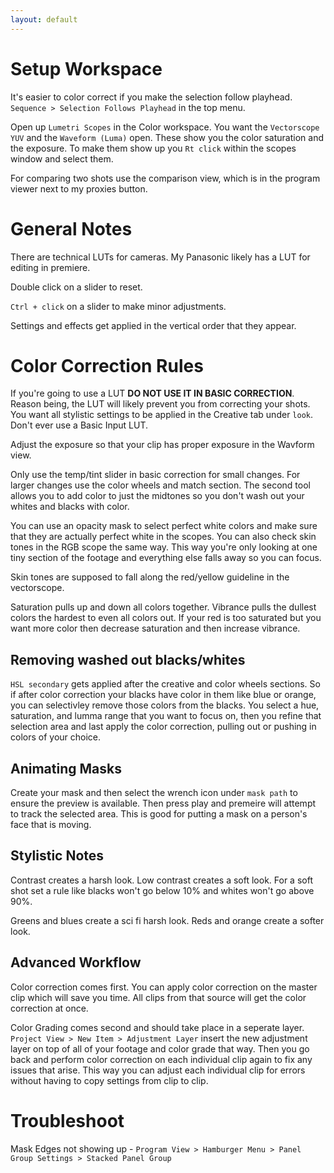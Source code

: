 ```yaml
---
layout: default
---
```


# Setup Workspace

It's easier to color correct if you make the selection follow playhead. `Sequence > Selection Follows Playhead` in the top menu.

Open up `Lumetri Scopes` in the Color workspace. You want the `Vectorscope YUV` and the `Waveform (Luma)` open. These show you the color saturation and the exposure. To make them show up you `Rt click` within the scopes window and select them.

For comparing two shots use the comparison view, which is in the program viewer next to my proxies button.

# General Notes

There are technical LUTs for cameras. My Panasonic likely has a LUT for editing in premiere.

Double click on a slider to reset.

`Ctrl + click` on a slider to make minor adjustments.

Settings and effects get applied in the vertical order that they appear.

# Color Correction Rules

If you're going to use a LUT **DO NOT USE IT IN BASIC CORRECTION**. Reason being, the LUT will likely prevent you from correcting your shots. You want all stylistic settings to be applied in the Creative tab under `look`. Don't ever use a Basic Input LUT.

Adjust the exposure so that your clip has proper exposure in the Wavform view.

Only use the temp/tint slider in basic correction for small changes. For larger changes use the color wheels and match section. The second tool allows you to add color to just the midtones so you don't wash out your whites and blacks with color.

You can use an opacity mask to select perfect white colors and make sure that they are actually perfect white in the scopes. You can also check skin tones in the RGB scope the same way. This way you're only looking at one tiny section of the footage and everything else falls away so you can focus.

Skin tones are supposed to fall along the red/yellow guideline in the vectorscope.

Saturation pulls up and down all colors together.  Vibrance pulls the dullest colors the hardest to even all colors out. If your red is too saturated but you want more color then decrease saturation and then increase vibrance.

## Removing washed out blacks/whites

`HSL secondary` gets applied after the creative and color wheels sections. So if after color correction your blacks have color in them like blue or orange, you can selectivley remove those colors from the blacks. You select a hue, saturation, and lumma range that you want to focus on, then you refine that selection area and last apply the color correction, pulling out or pushing in colors of your choice.

## Animating Masks

Create your mask and then select the wrench icon under `mask path` to ensure the preview is available. Then press play and premeire will attempt to track the selected area. This is good for putting a mask on a person's face that is moving.

## Stylistic Notes

Contrast creates a harsh look. Low contrast creates a soft look. For a soft shot set a rule like blacks won't go below 10% and whites won't go above 90%.

Greens and blues create a sci fi harsh look. Reds and orange create a softer look.

## Advanced Workflow

Color correction comes first. You can apply color correction on the master clip which will save you time. All clips from that source will get the color correction at once.

Color Grading comes second and should take place in a seperate layer. `Project View > New Item > Adjustment Layer` insert the new adjustment layer on top of all of your footage and color grade that way. Then you go back and perform color correction on each individual clip again to fix any issues that arise. This way you can adjust each individual clip for errors without having to copy settings from clip to clip.

# Troubleshoot

Mask Edges not showing up - `Program View > Hamburger Menu > Panel Group Settings > Stacked Panel Group`
